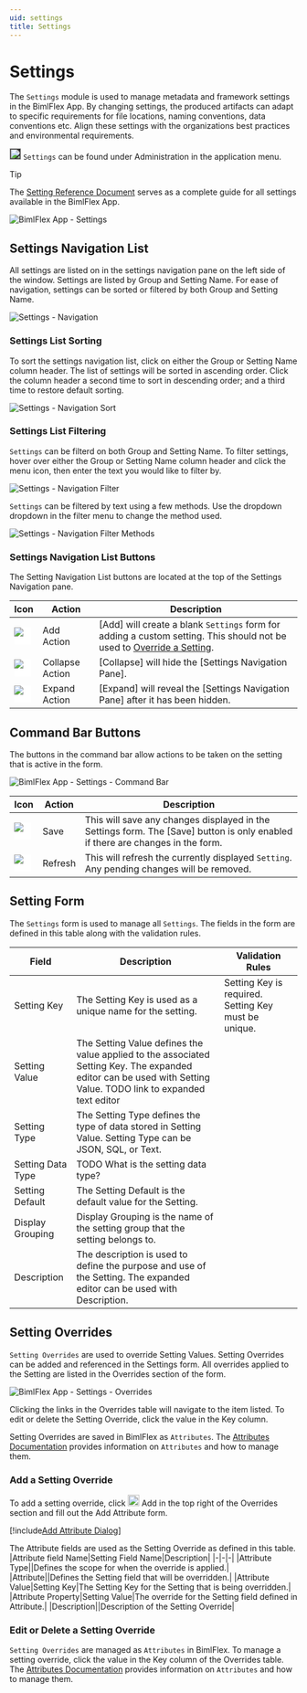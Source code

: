```yaml
---
uid: settings
title: Settings
---
```

# Settings

The `Settings` module is used to manage metadata and framework settings in the BimlFlex App. By changing settings, the produced artifacts can adapt to specific requirements for file locations, naming conventions, data conventions etc. Align these settings with the organizations best practices and environmental requirements.

<img style="height:20px;background:#323130" src="images/svg-icons/settings.svg" /> `Settings` can be found under Administration in the application menu.

> [!TIP]
> The [Setting Reference Document](../reference-documentation/metadata-settings.md) serves as a complete guide for all settings available in the BimlFlex App.

![BimlFlex App - Settings](images/bimlflex-app-settings.64566.png "BimlFlex App - Settings")

## Settings Navigation List

All settings are listed on in the settings navigation pane on the left side of the window. Settings are listed by Group and Setting Name. For ease of navigation, settings can be sorted or filtered by both Group and Setting Name.

![Settings - Navigation](images/bimlflex-app-settings-navigation.64566.png "Settings - Navigation")

### Settings List Sorting

To sort the settings navigation list, click on either the Group or Setting Name column header. The list of settings will be sorted in ascending order. Click the column header a second time to sort in descending order; and a third time to restore default sorting.

![Settings - Navigation Sort](images/bimlflex-app-settings-navigation-group-sort.64566.png "Settings - Navigation Sort")

### Settings List Filtering

`Settings` can be filterd on both Group and Setting Name. To filter settings, hover over either the Group or Setting Name column header and click the menu icon, then enter the text you would like to filter by.

![Settings - Navigation Filter](images/bimlflex-app-settings-navigation-settings-filter.64566.png "Settings - Filter")

`Settings` can be filtered by text using a few methods. Use the dropdown dropdown in the filter menu to change the method used.

![Settings - Navigation Filter Methods](images/bimlflex-app-settings-navigation-settings-filter-options.64566.png "Settings - Filter Methods")

### Settings Navigation List Buttons

The Setting Navigation List buttons are located at the top of the Settings Navigation pane.

|Icon|Action|Description|
|-|-|-|
|<div style="width:30px;height:30px;background:white"><img src="images/svg-icons/add.svg" /></div>|Add Action|[Add] will create a blank `Settings` form for adding a custom setting. This should not be used to [Override a Setting](#override-a-setting).|
|<div style="width:30px;height:30px;background:white"><img src="images/svg-icons/expanded.svg" /></div>|Collapse Action|[Collapse] will hide the [Settings Navigation Pane].|
|<div style="width:30px;height:30px;background:white"><img src="images/svg-icons/collapsed.svg" /></div>|Expand Action|[Expand] will reveal the [Settings Navigation Pane] after it has been hidden.|

## Command Bar Buttons

The buttons in the command bar allow actions to be taken on the setting that is active in the form.

![BimlFlex App - Settings - Command Bar](images/bimlflex-app-settings-command-bar.64566.png "BimlFlex App - Settings - Command Bar")

|Icon|Action|Description|
|-|-|-|
|<div style="width:30px;height:30px;background:white"><img src="images/svg-icons/save.svg" /></div>|Save|This will save any changes displayed in the Settings form.  The [Save] button is only enabled if there are changes in the form.|
|<div style="width:30px;height:30px;background:white"><img src="images/svg-icons/refresh.svg" /></div>|Refresh|This will refresh the currently displayed `Setting`. Any pending changes will be removed.|

## Setting Form

The `Settings` form is used to manage all `Settings`. The fields in the form are defined in this table along with the validation rules.

|Field|Description|Validation Rules|
|-|-|-|
|Setting Key|The Setting Key is used as a unique name for the setting.|Setting Key is required. Setting Key must be unique.|
|Setting Value|The Setting Value defines the value applied to the associated Setting Key. The expanded editor can be used with Setting Value. TODO link to expanded text editor||
|Setting Type|The Setting Type defines the type of data stored in Setting Value. Setting Type can be JSON, SQL, or Text.||
|Setting Data Type| TODO What is the setting data type?||
|Setting Default|The Setting Default is the default value for the Setting.||
|Display Grouping|Display Grouping is the name of the setting group that the setting belongs to.||
|Description|The description is used to define the purpose and use of the Setting. The expanded editor can be used with Description.||

## Setting Overrides

`Setting Overrides` are used to override Setting Values. Setting Overrides can be added and referenced in the Settings form. All overrides applied to the Setting are listed in the Overrides section of the form. 

![BimlFlex App - Settings - Overrides](images/bimlflex-app-settings-overrides.64566.png "BimlFlex App - Settings - Overrides")

Clicking the links in the Overrides table will navigate to the item listed. To edit or delete the Setting Override, click the value in the Key column.

Setting Overrides are saved in BimlFlex as `Attributes`. The [Attributes Documentation](attributes.md) provides information on `Attributes` and how to manage them.

### Add a Setting Override

To add a setting override, click <img style="height:20px;" src="images/svg-icons/add.svg" /> Add in the top right of the Overrides section and fill out the Add Attribute form.

[!include[Add Attribute Dialog](_dialog-add-attribute.md)]

The Attribute fields are used as the Setting Override as defined in this table.
|Attribute field Name|Setting Field Name|Description|
|-|-|-|
|Attribute Type||Defines the scope for when the override is applied.|
|Attribute||Defines the Setting field that will be overridden.|
|Attribute Value|Setting Key|The Setting Key for the Setting that is being overridden.|
|Attribute Property|Setting Value|The override for the Setting field defined in Attribute.|
|Description||Description of the Setting Override|

### Edit or Delete a Setting Override

`Setting Overrides` are managed as `Attributes` in BimlFlex. To manage a setting override, click the value in the Key column of the Overrides table. The [Attributes Documentation](attributes.md) provides information on `Attributes` and how to manage them.

